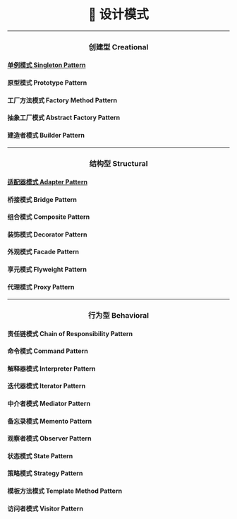 <h1 align="center">🚀 设计模式</h1>

---

<h3 align="center">创建型 Creational</h3>

#### [单例模式 Singleton Pattern](./singleton/README.md)

#### 原型模式 Prototype Pattern

#### 工厂方法模式 Factory Method Pattern

#### 抽象工厂模式 Abstract Factory Pattern

#### 建造者模式 Builder Pattern

---

<h3 align="center">结构型 Structural</h3>

#### [适配器模式 Adapter Pattern](./adapter/README.md)

#### 桥接模式 Bridge Pattern

#### 组合模式 Composite Pattern

#### 装饰模式 Decorator Pattern

#### 外观模式 Facade Pattern

#### 享元模式 Flyweight Pattern

#### 代理模式 Proxy Pattern

---

<h3 align="center">行为型 Behavioral</h3>

#### 责任链模式 Chain of Responsibility Pattern

#### 命令模式 Command Pattern

#### 解释器模式 Interpreter Pattern

#### 迭代器模式 Iterator Pattern

#### 中介者模式 Mediator Pattern

#### 备忘录模式 Memento Pattern

#### 观察者模式 Observer Pattern

#### 状态模式 State Pattern

#### 策略模式 Strategy Pattern

#### 模板方法模式 Template Method Pattern

#### 访问者模式 Visitor Pattern
